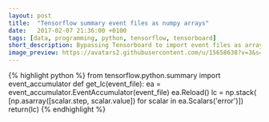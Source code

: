 ```yaml
---
layout: post
title:  "Tensorflow summary event files as numpy arrays"
date:   2017-02-07 21:36:00 +0100
tags: [data, programming, python, tensorflow, tensorboard]
short_description: Bypassing Tensorboard to import event files as arrays.
image_preview: https://avatars2.githubusercontent.com/u/15658638?v=3&s=200
---
```


{% highlight python %}
from tensorflow.python.summary import event_accumulator
def get_lc(event_file):
    ea = event_accumulator.EventAccumulator(event_file)
    ea.Reload()
    lc = np.stack(
      [np.asarray([scalar.step, scalar.value])
      for scalar in ea.Scalars('error')])
    return(lc)
{% endhighlight %}
